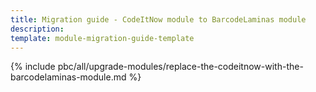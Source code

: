 ```yaml
---
title: Migration guide - CodeItNow module to BarcodeLaminas module
description:
template: module-migration-guide-template
---
```


{% include pbc/all/upgrade-modules/replace-the-codeitnow-with-the-barcodelaminas-module.md %} <!-- To edit, see /_includes/pbc/all/upgrade-modules/replace-the-codeitnow-with-the-barcodelaminas-module.md -->

